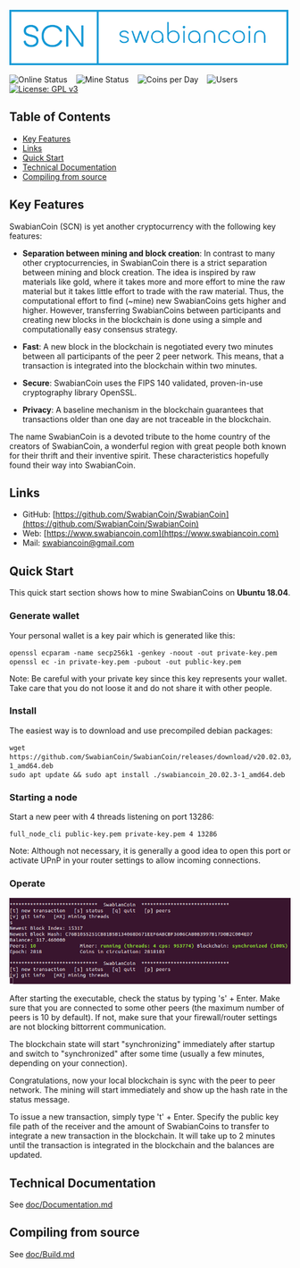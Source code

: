 

![Logo](doc/swabiancoin_logo.png "SwabianCoin")

![Online Status](https://img.shields.io/endpoint?url=https%3A%2F%2Fwww.swabiancoin.com%2Fbadge_online_status.json)&nbsp;&nbsp;&nbsp;&nbsp;![Mine Status](https://img.shields.io/endpoint?url=https%3A%2F%2Fwww.swabiancoin.com%2Fbadge_mine_status.json)&nbsp;&nbsp;&nbsp;&nbsp;![Coins per Day](https://img.shields.io/endpoint?url=https%3A%2F%2Fwww.swabiancoin.com%2Fbadge_coins_per_day_status.json)&nbsp;&nbsp;&nbsp;&nbsp;![Users](https://img.shields.io/endpoint?url=https%3A%2F%2Fwww.swabiancoin.com%2Fbadge_users_status.json)&nbsp;&nbsp;&nbsp;&nbsp;[![License: GPL v3](https://img.shields.io/badge/License-GPLv3-blue.svg)](https://www.gnu.org/licenses/gpl-3.0)

## Table of Contents

 - [Key Features](#key-features)
 - [Links](#links)
 - [Quick Start](#quick-start)
 - [Technical Documentation](#technical-documentation)
 - [Compiling from source](#compiling-from-source)

## Key Features

SwabianCoin (SCN) is yet another cryptocurrency with the following key features:

 - **Separation between mining and block creation**: 
   In contrast to many other cryptocurrencies, in SwabianCoin there is a strict separation between mining and block creation. 
   The idea is inspired by raw materials like gold, where it takes more and more effort to mine the raw material but it takes little effort to trade with the raw material.
   Thus, the computational effort to find (~mine) new SwabianCoins gets higher and higher. However, transferring SwabianCoins between participants and creating new blocks in the blockchain is done using a simple and computationally easy consensus strategy.

 - **Fast**: 
   A new block in the blockchain is negotiated every two minutes between all participants of the peer 2 peer network.
   This means, that a transaction is integrated into the blockchain within two minutes.

 - **Secure**: 
   SwabianCoin uses the FIPS 140 validated, proven-in-use cryptography library OpenSSL. 

 - **Privacy**: 
   A baseline mechanism in the blockchain guarantees that transactions older than one day are not traceable in the blockchain.

The name SwabianCoin is a devoted tribute to the home country of the creators of SwabianCoin, a wonderful region with great people both known for their thrift and their inventive spirit. These characteristics hopefully found their way into SwabianCoin. 

## Links

 - GitHub: [https://github.com/SwabianCoin/SwabianCoin](https://github.com/SwabianCoin/SwabianCoin)
 - Web: [https://www.swabiancoin.com](https://www.swabiancoin.com)
 - Mail: <swabiancoin@gmail.com>

## Quick Start

This quick start section shows how to mine SwabianCoins on **Ubuntu 18.04**.

### Generate wallet

Your personal wallet is a key pair which is generated like this:
```
openssl ecparam -name secp256k1 -genkey -noout -out private-key.pem
openssl ec -in private-key.pem -pubout -out public-key.pem
```
Note: Be careful with your private key since this key represents your wallet. Take care that you do not loose it and do not share it with other people.

### Install

The easiest way is to download and use precompiled debian packages:
```
wget https://github.com/SwabianCoin/SwabianCoin/releases/download/v20.02.03/swabiancoin_20.02.3-1_amd64.deb
sudo apt update && sudo apt install ./swabiancoin_20.02.3-1_amd64.deb
```

### Starting a node

Start a new peer with 4 threads listening on port 13286:
```
full_node_cli public-key.pem private-key.pem 4 13286
``` 
 
Note: Although not necessary, it is generally a good idea to open this port or activate UPnP in your router settings to allow incoming connections.  

### Operate

![CLI Screenshot](doc/swabiancoin_cli.png "SwabianCoin CLI Screenshot")

After starting the executable, check the status by typing 's' + Enter. Make sure that you are connected to some other peers (the maximum number of peers is 10 by default). If not, make sure that your firewall/router settings are not blocking bittorrent communication.

The blockchain state will start "synchronizing" immediately after startup and switch to "synchronized" after some time (usually a few minutes, depending on your connection). 

Congratulations, now your local blockchain is sync with the peer to peer network. The mining will start immediately and show up the hash rate in the status message.

To issue a new transaction, simply type 't' + Enter. Specify the public key file path of the receiver and the amount of SwabianCoins to transfer to integrate a new transaction in the blockchain. It will take up to 2 minutes until the transaction is integrated in the blockchain and the balances are updated.

## Technical Documentation

See [doc/Documentation.md](doc/Documentation.md)

## Compiling from source

See [doc/Build.md](doc/Build.md)

